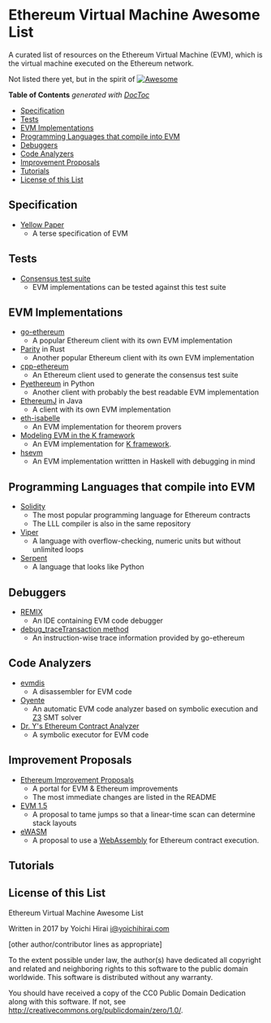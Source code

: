# Ethereum Virtual Machine Awesome List

A curated list of resources on the Ethereum Virtual Machine (EVM), which is the virtual machine executed on the Ethereum network.

Not listed there yet, but in the spirit of [![Awesome](https://cdn.rawgit.com/sindresorhus/awesome/d7305f38d29fed78fa85652e3a63e154dd8e8829/media/badge.svg)](https://github.com/sindresorhus/awesome)

<!-- START doctoc generated TOC please keep comment here to allow auto update -->
<!-- DON'T EDIT THIS SECTION, INSTEAD RE-RUN doctoc TO UPDATE -->
**Table of Contents**  *generated with [DocToc](https://github.com/thlorenz/doctoc)*

- [Specification](#specification)
- [Tests](#tests)
- [EVM Implementations](#evm-implementations)
- [Programming Languages that compile into EVM](#programming-languages-that-compile-into-evm)
- [Debuggers](#debuggers)
- [Code Analyzers](#code-analyzers)
- [Improvement Proposals](#improvement-proposals)
- [Tutorials](#tutorials)
- [License of this List](#license-of-this-list)

<!-- END doctoc generated TOC please keep comment here to allow auto update -->


## Specification

* [Yellow Paper](https://github.com/ethereum/yellowpaper)
    - A terse specification of EVM

## Tests

* [Consensus test suite](https://github.com/ethereum/tests)
    - EVM implementations can be tested against this test suite

## EVM Implementations

* [go-ethereum](https://github.com/ethereum/go-ethereum)
    - A popular Ethereum client with its own EVM implementation
* [Parity](https://github.com/paritytech/parity) in Rust
    - Another popular Ethereum client with its own EVM implementation
* [cpp-ethereum](https://github.com/ethereum/cpp-ethereum)
    - An Ethereum client used to generate the consensus test suite
* [Pyethereum](https://github.com/ethereum/pyethereum) in Python
    - Another client with probably the best readable EVM implementation
* [EthereumJ](https://github.com/ethereum/ethereumj) in Java
    - A client with its own EVM implementation
* [eth-isabelle](https://github.com/pirapira/eth-isabelle)
    - An EVM implementation for theorem provers
* [Modeling EVM in the K framework](https://github.com/kframework/evm-semantics)
    - An EVM implementation for [K framework](http://www.kframework.org/index.php/Main_Page).
* [hsevm](https://github.com/dapphub/hsevm)
    - An EVM implementation writtten in Haskell with debugging in mind

## Programming Languages that compile into EVM

* [Solidity](https://github.com/ethereum/solidity)
    - The most popular programming language for Ethereum contracts
    - The LLL compiler is also in the same repository
* [Viper](https://github.com/ethereum/viper)
    - A language with overflow-checking, numeric units but without unlimited loops
* [Serpent](https://github.com/ethereum/serpent)
    - A language that looks like Python

## Debuggers

* [REMIX](https://github.com/ethereum/remix)
    - An IDE containing EVM code debugger
* [debug_traceTransaction method](https://github.com/ethereum/go-ethereum/wiki/Management-APIs#debug_tracetransaction)
    - An instruction-wise trace information provided by go-ethereum

## Code Analyzers

* [evmdis](https://github.com/arachnid/evmdis)
    - A disassembler for EVM code
* [Oyente](https://github.com/melonproject/oyente)
    - An automatic EVM code analyzer based on symbolic execution and [Z3](https://github.com/Z3Prover/z3) SMT solver
* [Dr. Y's Ethereum Contract Analyzer](http://dry.yoichihirai.com/)
    - A symbolic executor for EVM code

## Improvement Proposals

* [Ethereum Improvement Proposals](https://github.com/ethereum/EIPs)
    - A portal for EVM & Ethereum improvements
    - The most immediate changes are listed in the README
* [EVM 1.5](https://github.com/ethereum/EIPs/blob/master/EIPS/eip-615.md)
    - A proposal to tame jumps so that a linear-time scan can determine stack layouts
* [eWASM](https://github.com/ewasm)
    - A proposal to use a [WebAssembly](http://webassembly.org/) for Ethereum contract execution.

## Tutorials


## License of this List

Ethereum Virtual Machine Awesome List

Written in 2017 by Yoichi Hirai <i@yoichihirai.com>

[other author/contributor lines as appropriate]

To the extent possible under law, the author(s) have dedicated all copyright and related and neighboring rights to this software to the public domain worldwide. This software is distributed without any warranty.

You should have received a copy of the CC0 Public Domain Dedication along with this software. If not, see <http://creativecommons.org/publicdomain/zero/1.0/>.
